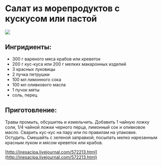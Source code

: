 # Салат из морепродуктов с кускусом или пастой

![](https://s-media-cache-ak0.pinimg.com/564x/94/19/c5/9419c5b66458ab13c41e240c22aed2a9.jpg)

## Ингридиенты:

* 300 г вареного мяса крабов или креветок
* 200 г кус-куса или 200 г мелких макаронных изделий
* 3 красных луковицы
* 2 пучка петрушки
* 100 мл лимонного сока
* 100 мл оливкового масла
* 1 пучок мяты
* соль, перец 

## Приготовление:

Травы промыть, обсушитеь и измельчить. Добавить 1 чайную ложку соли, 1/4 чайной ложки черного перца, лимонный сок и оливковое масло. Сварить кус-кус на пару или по правилам на упаковке. Остудить. Смешайть с зеленой заправкой, посыпать мелко нарезанным красным луком и мясом креветок или крабов.

[http://inesacipa.livejournal.com/572213.html](http://inesacipa.livejournal.com/572213.html)

